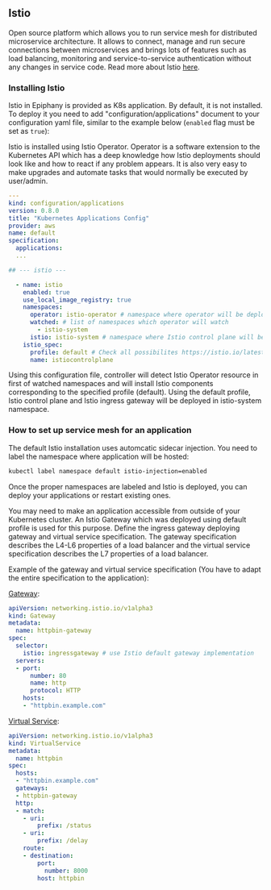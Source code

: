 ## Istio

Open source platform which allows you to run service mesh for distributed microservice architecture. It allows to connect, manage and run secure connections between microservices and brings lots of features such as load balancing, monitoring and service-to-service authentication without any changes in service code. Read more about Istio [here](https://istio.io/latest/docs/concepts/what-is-istio/).

### Installing Istio

Istio in Epiphany is provided as K8s application. By default, it is not installed. To deploy it you need to add "configuration/applications" document to your configuration yaml file, similar to the example below (`enabled` flag must be set as `true`):

Istio is installed using Istio Operator. Operator is a software extension to the Kubernetes API which has a deep knowledge how Istio deployments should look like and how to react if any problem appears. It is also very easy to make upgrades and automate tasks that would normally be executed by user/admin.

```yaml
---
kind: configuration/applications
version: 0.8.0
title: "Kubernetes Applications Config"
provider: aws
name: default
specification:
  applications:
  ...

## --- istio ---

  - name: istio
    enabled: true
    use_local_image_registry: true
    namespaces:
      operator: istio-operator # namespace where operator will be deployed
      watched: # list of namespaces which operator will watch
        - istio-system
      istio: istio-system # namespace where Istio control plane will be deployed
    istio_spec:
      profile: default # Check all possibilites https://istio.io/latest/docs/setup/additional-setup/config-profiles/
      name: istiocontrolplane

```

Using this configuration file, controller will detect Istio Operator resource in first of watched namespaces and will install Istio components corresponding to the specified profile (default). Using the default profile, Istio control plane and Istio ingress gateway will be deployed in istio-system namespace.

### How to set up service mesh for an application

The default Istio installation uses automcatic sidecar injection. You need to label the namespace where application will be hosted:

```bash
kubectl label namespace default istio-injection=enabled
```

Once the proper namespaces are labeled and Istio is deployed, you can deploy your applications or restart existing ones.

You may need to make an application accessible from outside of your Kubernetes cluster. An Istio Gateway which was deployed using default profile is used for this purpose. Define the ingress gateway deploying gateway and virtual service specification. The gateway specification describes the L4-L6 properties of a load balancer and the virtual service specification describes the L7 properties of a load balancer.

Example of the gateway and virtual service specification (You have to adapt the entire specification to the application):

[Gateway](https://istio.io/latest/docs/reference/config/networking/gateway/):

```yaml
apiVersion: networking.istio.io/v1alpha3
kind: Gateway
metadata:
  name: httpbin-gateway
spec:
  selector:
    istio: ingressgateway # use Istio default gateway implementation
  servers:
  - port:
      number: 80
      name: http
      protocol: HTTP
    hosts:
    - "httpbin.example.com"
```

[Virtual Service](https://istio.io/latest/docs/reference/config/networking/virtual-service/):

```yaml
apiVersion: networking.istio.io/v1alpha3
kind: VirtualService
metadata:
  name: httpbin
spec:
  hosts:
  - "httpbin.example.com"
  gateways:
  - httpbin-gateway
  http:
  - match:
    - uri:
        prefix: /status
    - uri:
        prefix: /delay
    route:
    - destination:
        port:
          number: 8000
        host: httpbin
```
